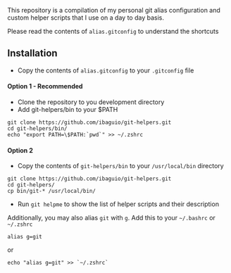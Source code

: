 This repository is a compilation of my personal git alias configuration and custom helper scripts that I use on a day to day basis.

Please read the contents of `alias.gitconfig` to understand the shortcuts

## Installation

- Copy the contents of `alias.gitconfig` to your `.gitconfig` file

#### Option 1 - Recommended

- Clone the repository to you development directory
- Add git-helpers/bin to your $PATH

```
git clone https://github.com/ibaguio/git-helpers.git
cd git-helpers/bin/
echo "export PATH=\$PATH:`pwd`" >> ~/.zshrc
```

#### Option 2

- Copy the contents of `git-helpers/bin` to your `/usr/local/bin` directory

```
git clone https://github.com/ibaguio/git-helpers.git
cd git-helpers/
cp bin/git-* /usr/local/bin/
```


- Run `git helpme` to show the list of helper scripts and their description


Additionally, you may also alias `git` with `g`. Add this to your `~/.bashrc` or `~/.zshrc`

```
alias g=git
```

or

```
echo "alias g=git" >> `~/.zshrc`
```

